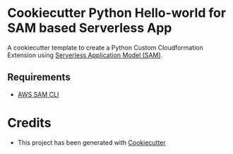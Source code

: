 # Cookiecutter Python Hello-world for SAM based Serverless App

A cookiecutter template to create a Python Custom Cloudformation Extension using [Serverless Application Model (SAM)](https://github.com/awslabs/serverless-application-model).

## Requirements

* [AWS SAM CLI](https://github.com/awslabs/aws-sam-cli)


# Credits

* This project has been generated with [Cookiecutter](https://github.com/audreyr/cookiecutter)
